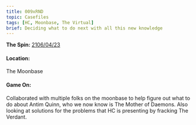 ```yaml
---
title: 009xRND
topic: Casefiles
tags: [HC, Moonbase, The Virtual]
brief: Deciding what to do next with all this new knowledge 
---
```


__The Spin:__ [2106/04/23](http://thespin.glitch.me/archive/2108-04-23)

#### Location: 

The Moonbase

#### Game On:

Collaborated with multiple folks on the moonbase to help figure out what to do about Antim Quinn, who we now know is The Mother of Daemons. Also looking at solutions for the problems that HC is presenting by fracking The Verdant. 
